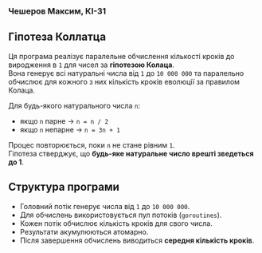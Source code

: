 ### Чешеров Максим, КІ-31

## Гіпотеза Коллатца

Ця програма реалізує паралельне обчислення кількості кроків до виродження в `1` для чисел за **гіпотезою Колаца**.  
Вона генерує всі натуральні числа від `1` до `10 000 000` та паралельно обчислює для кожного з них кількість кроків еволюції за правилом Колаца.


Для будь-якого натурального числа `n`:

- якщо `n` парне → `n = n / 2`
- якщо `n` непарне → `n = 3n + 1`

Процес повторюється, поки `n` не стане рівним `1`.  
Гіпотеза стверджує, що **будь-яке натуральне число врешті зведеться до 1**.


##  Структура програми

- Головний потік генерує числа від `1` до `10 000 000`.
- Для обчислень використовується пул потоків (`goroutines`).
- Кожен потік обчислює кількість кроків для свого числа.
- Результати акумулюються атомарно.
- Після завершення обчислень виводиться **середня кількість кроків**.